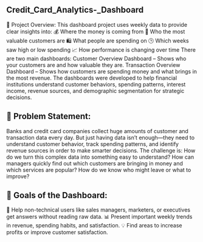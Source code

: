##  Credit_Card_Analytics-_Dashboard
📌 Project Overview:
This dashboard project uses weekly data to provide clear insights into:
💰 Where the money is coming from
👥 Who the most valuable customers are
🛍️ What people are spending on
🕒 Which weeks saw high or low spending
📈 How performance is changing over time
There are two main dashboards:
Customer Overview Dashboard – Shows who your customers are and how valuable they are.
Transaction Overview Dashboard – Shows how customers are spending money and what brings in the most revenue.
The dashboards were developed to help financial institutions understand customer behaviors, spending patterns, interest income, revenue sources, and demographic segmentation for strategic decisions.
## 🧠 Problem Statement:
Banks and credit card companies collect huge amounts of customer and transaction data every day. But just having data isn’t enough—they need to understand customer behavior, track spending patterns, and identify revenue sources in order to make smarter decisions.
The challenge is:
How do we turn this complex data into something easy to understand?
How can managers quickly find out which customers are bringing in money and which services are popular?
How do we know who might leave or what to improve?
## 🎯 Goals of the Dashboard:
🧠 Help non-technical users like sales managers, marketers, or executives get answers without reading raw data.
📊 Present important weekly trends in revenue, spending habits, and satisfaction.
💡 Find areas to increase profits or improve customer satisfaction.


